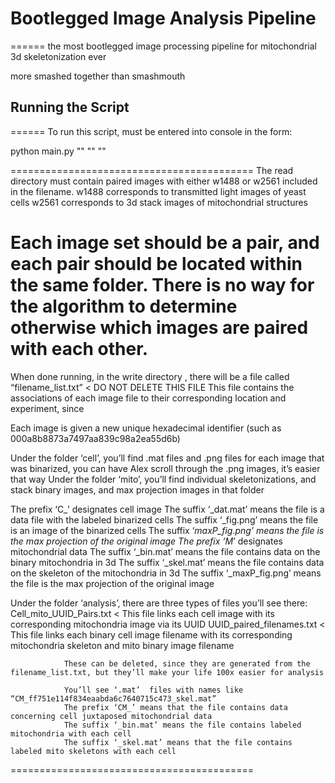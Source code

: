 # Bootlegged Image Analysis Pipeline
======
the most bootlegged image processing pipeline for mitochondrial 3d skeletonization ever

more smashed together than smashmouth
## Running the Script
======
To run this script, must be entered into console in the form:

python main.py "<READ DIRECTORY>" "<CELL DATA WRITE DIRECTORY>" "<MITO DATA WRITE DIRECTORY>"

==========================================
The read directory must contain paired images with either w1488 or w2561 included in the filename.
w1488 corresponds to transmitted light images of yeast cells
w2561 corresponds to 3d stack images of mitochondrial structures

Each image set should be a pair, and each pair should be located within the same folder. There is no way for the algorithm to determine otherwise which images are paired with each other.
==========================================
When done running, in the write directory , there will be a file called “filename_list.txt” < DO NOT DELETE THIS FILE
This file contains the associations of each image file to their corresponding location and experiment, since

Each image is given a new unique hexadecimal identifier (such as 000a8b8873a7497aa839c98a2ea55d6b)

Under the folder ‘cell’, you’ll find .mat files and .png files for each image that was binarized, you can have Alex scroll through the .png images, it’s easier that way
Under the folder ‘mito’, you’ll find individual skeletonizations, and stack binary images, and max projection images in that folder

The prefix ‘C_’ designates cell image
                The suffix ‘_dat.mat’ means the file is a data file with the labeled binarized cells
                The suffix ‘_fig.png’ means the file is an image of the binarized cells
                The suffix ‘_maxP_fig.png’ means the file is the max projection of the original image
The prefix ‘M_’ designates mitochondrial data
                The suffix ‘_bin.mat’ means the file contains data on the binary mitochondria in 3d
                The suffix ‘_skel.mat’ means the file contains data on the skeleton of the mitochondria in 3d
                The suffix ‘_maxP_fig.png’ means the file is the max projection of the original image

Under the folder ‘analysis’, there are three types of files you’ll see there:
                Cell_mito_UUID_Pairs.txt < This file links each cell image with its corresponding mitochondria image via its UUID
                UUID_paired_filenames.txt < This file links each binary cell image filename with its corresponding mitochondria skeleton and mito binary image filename

                These can be deleted, since they are generated from the filename_list.txt, but they’ll make your life 100x easier for analysis

                You’ll see ‘.mat’  files with names like “CM_ff751e114f834eaabda6c7640715c473_skel.mat”
                The prefix ‘CM_’ means that the file contains data concerning cell juxtaposed mitochondrial data
                The suffix ‘_bin.mat’ means the file contains labeled mitochondria with each cell
                The suffix ‘_skel.mat’ means that the file contains labeled mito skeletons with each cell


==========================================
